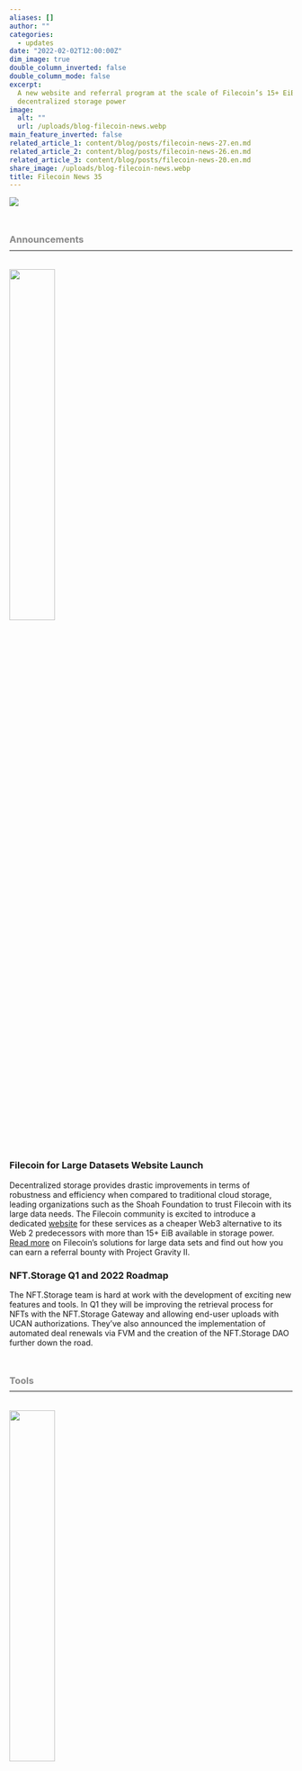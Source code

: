 ```yaml
---
aliases: []
author: ""
categories:
  - updates
date: "2022-02-02T12:00:00Z"
dim_image: true
double_column_inverted: false
double_column_mode: false
excerpt:
  A new website and referral program at the scale of Filecoin’s 15+ EiB of
  decentralized storage power
image:
  alt: ""
  url: /uploads/blog-filecoin-news.webp
main_feature_inverted: false
related_article_1: content/blog/posts/filecoin-news-27.en.md
related_article_2: content/blog/posts/filecoin-news-26.en.md
related_article_3: content/blog/posts/filecoin-news-20.en.md
share_image: /uploads/blog-filecoin-news.webp
title: Filecoin News 35
---
```


![](/uploads/filecoin-news-35.webp)

<h3 style="margin:3em 0 2em 0;padding-bottom:.5em;color:#888888;border-bottom: 2px solid #808080;"><b>Announcements</b></h3>

<a href="https://largedata.filecoin.io"><img src="/uploads/screen-shot-2022-02-01-at-3-37-00-pm.webp" style="width:40%;margin-left:0%"></a>

### **Filecoin for Large Datasets Website Launch**

Decentralized storage provides drastic improvements in terms of robustness and efficiency when compared to traditional cloud storage, leading organizations such as the Shoah Foundation to trust Filecoin with its large data needs. The Filecoin community is excited to introduce a dedicated [website](https://largedata.filecoin.io) for these services as a cheaper Web3 alternative to its Web 2 predecessors with more than 15+ EiB available in storage power. [Read more](https://filecoin.io/blog/posts/filecoin-for-large-data/) on Filecoin’s solutions for large data sets and find out how you can earn a referral bounty with Project Gravity II.

### **NFT.Storage Q1 and 2022 Roadmap**

The NFT.Storage team is hard at work with the development of exciting new features and tools. In Q1 they will be improving the retrieval process for NFTs with the NFT.Storage Gateway and allowing end-user uploads with UCAN authorizations. They’ve also announced the implementation of automated deal renewals via FVM and the creation of the NFT.Storage DAO further down the road.

<h3 style="margin:3em 0 2em 0;padding-bottom:.5em;color:#888888;border-bottom: 2px solid #808080;"><b>Tools</b></h3>

<a href="https://www.sliksafe.com"><img src="/uploads/fjewsgvaiaej4kg.webp" style="width:40%;margin-left:0%"></a>

### **Slik Presents the Web3 Alternative to Dropbox and Google Drive**

Check out [Slik](https://www.sliksafe.com), a service using Filecoin to provide a cheaper and faster Web3 alternative to Web 2.0 cloud and file sharing systems. It also takes privacy a step further by encrypting all files end-to-end before storing them on the Filecoin network. Slik’s easy to use interface is available on all hardware platforms including iOS, Android, macOS, Windows, and Web.

<h3 style="margin:3em 0 2em 0;padding-bottom:.5em;color:#888888;border-bottom: 2px solid #808080;"><b>Community</b></h3>

<a href="https://orbitcommunity.filecoin.io/"><img src="/uploads/fil-blog-2022-01-20-orbit-ambassadors-1_hu3d34defb5f240ef4d77f3b791dc789cd_1693952_2000x0_resize_q90_linear.webp" style="width:40%;margin-left:0%"></a>

### **Orbit Community Program Launch**

We are excited to announce the launch of the Orbit Community Program powered by Protocol Labs and the Filecoin Foundation. The search has begun for community leaders and advocates across the world to join the broader Web3 community. Candidates who become Orbit Community Program Cadets (the individual track) or Spaceships (the enterprise track) will help spread the word about next-generation Web3 solutions and grow their local communities. Applications [are open now](https://orbitcommunity.filecoin.io/)! Learn more in this recent [blog post](https://filecoin.io/blog/posts/orbit-community-program/).

<a href="https://www.youtube.com/c/LongHashVentures/videos"><img src="/uploads/fji49l-auaaat_j.webp" style="width:40%;margin-left:0%"></a>

### **LongHashX Filecoin Frontier Demo Day Recap**

[LongHash Demo Day](https://www.youtube.com/c/LongHashVentures/videos) and the [Filecoin Frontier Accelerator Track](https://longhash.vc/accelerator/) for the event were a huge success. Watch the presentations and get to know more about the exciting projects that were featured:

- [Lit Protocol](https://www.youtube.com/watch?v=Yl4SL8tdPLM): A decentralized access control network for off-chain content and experiences based on on-chain conditions.
- [Grape](https://www.youtube.com/watch?v=keRSd3owRQ8): A Solana-based tooling solution for DAOs and decentralized social networks.
- [Lighthouse](https://www.youtube.com/watch?v=BHvBfK6QvcA): A Filecoin-based storage protocol that allows for permanent storage with one-time payments.

[Matters Labs](https://www.youtube.com/watch?v=PiEAdaP1IVA): A subscription service for decentralized publications.

<a href="https://www.youtube.com/watch?v=-9rKtrwMkG0"><img src="/uploads/screen-shot-2022-02-01-at-3-27-39-pm.webp" style="width:40%;margin-left:0%"></a>

### **Ecosystem Working Group All Hands**

The Ecosystem Working Group is a collection of 50+ people across 3+ organizations that are passionate about the long-term adoption of Web3 and dedicated to growing the Filecoin, IPFS and libp2p ecosystems. All hands meetings are hosted regularly to check in on progress and showcase the growth of various developers, applications, storage providers, clients and communities around the world. In case you missed it, [check out the recording](https://www.youtube.com/watch?v=-9rKtrwMkG0) from last week’s meeting. If you, your team, or organization want to be a part of our working groups or would like to present and be featured in the next public All Hands on February 24th, please reach out to: [ateam@protocol.ai](mailto:ateam@protocol.ai).

<h3 style="margin:3em 0 2em 0;padding-bottom:.5em;color:#888888;border-bottom: 2px solid #808080;"><b>Events</b></h3>

<a href="https://ethdenver.typeform.com/apply"><img src="/uploads/ethdenver.webp" style="width:40%;margin-left:0%"></a>

### **ETHDenver 2022**

Everything Web3 is happening in Denver, CO from February 11-20. [ETHDenver](https://www.ethdenver.com/) is the largest #BUIDLthon celebrated for the Ethereum community and beyond. There will be workshops, live music, networking events, and more. Join IPFS and Filecoin at the event and catch talks from the teams behind NFT.Storage, Application Research Group, and Filecoin Green! [Apply now](https://ethdenver.typeform.com/apply) to participate virtually or in-person. Additionally, please join us for an evening of food, drinks and great company at the [Filecoin & Friends Happy Hour](https://www.eventbrite.com/e/filecoin-friends-happy-hour-at-ethdenver-tickets-259853878947) on Wednesday, February 16 from 6:00pm - 9:00pm at Denver Milk Market. We look forward to seeing you there! [RSVP](https://www.eventbrite.com/e/filecoin-friends-happy-hour-at-ethdenver-tickets-259853878947).

<a href="https://faberweb3.devpost.com"><img src="/uploads/hackathon.webp" style="width:40%;margin-left:0%"></a>

### **Faber Web3 Hackathon**

Introducing the [Faber Web3 Hackathon](https://faberweb3.devpost.com), a one-month virtual event run in collaboration with Protocol Labs! Faber and Protocol Labs will be looking for talented teams working on engineering such as cryptography, blockchain technologies, or distributed systems to build new protocols, tools, infrastructure services, or applications to drive Web3 use cases. Join us for a two days kick-off summit on February 17-18 where you will learn about the tools and frameworks needed to build your solutions for the Web3, as well as inspirational talks on some of the most significant challenges today in the world of DAOs, the Metaverse and DeFi. The 10 top teams will be able to present their projects at the final awards ceremony closing the hackathon. [Apply now!](https://faberweb3.devpost.com)
<img src="/uploads/2zlbjwuam.webp" style="width:40%;margin-left:0%">

### **Developer DAO Web3Con**

The first ever Hackathon and Conference by Developer DAO is happening from February 28th - March 6th. Protocol Labs is excited to sponsor the Hackathon and is looking forward to meeting devs in Gather.town from this fast growing community! There will be workshops, exciting prizes and networking opportunities. (Registrations are now closed). The Protocol Labs community will be discussing the conference on Twitter Spaces next week - Stay tuned for more details on the chat on Twitter [@Filecoin](https://twitter.com/filecoin).

<a href="https://www.meetup.com/Filecoin-New-York-City/events/283633616/"><img src="/uploads/filecoin-green.webp" style="width:40%;margin-left:0%"></a>

### **Filecoin Green Meetup**

Today the Filecoin Green team hosted the first of many Filecoin Green meetups. If you missed it, [catch up on the recording](https://youtu.be/5DSbuuZxRtM) to hear an update on the initiative from Alan Ransil, Filecoin Green Project Lead, learn what it takes to install solar roofing to run Filecoin nodes by DCENT Hosting, plus a look into building a global renewable energy marketplace with ZeroLabs. Tune in on March 1st for the next one, mark your calendars and [RSVP now](https://www.meetup.com/Filecoin-New-York-City/events/283633616/)!

<a href="https://research.protocol.ai/sites/dinps/calls/"><img src="/uploads/dinps22.webp" style="width:40%;margin-left:0%"></a>

### **DINPS 2022, Bologna, Italy**

Call for papers! Come and join some of the top researchers in the world at the ["Decentralized Internet, Networks, Protocols, and Systems" (DINPS) 2022](https://research.protocol.ai/sites/dinps/calls/) workshop taking place at [ICDCS 2022](https://icdcs2022.icdcs.org/) in Bologna, Italy! DINPS will bring together researchers and practitioners in the fields of decentralized systems, peer-to-peer networks, and edge computing. Submit your papers by March 5, 2022 to be under consideration!

<h3 style="margin:3em 0 2em 0;padding-bottom:.5em;color:#888888;border-bottom: 2px solid #808080;"><b>Learn</b></h3>

<img src="/uploads/screen-shot-2022-02-01-at-3-16-09-pm.webp" style="width:40%;margin-left:0%">

### **KEN Labs Education Program Launch**

KEN Labs and Protocol Labs have launched a 3 month Education Program with the intent to teach students about the Metaverse through the lens of IPFS, Filecoin, Libp2p and more. The goal is to engage with university blockchain societies, students, developers from all corners of Web2 and introduce them to the endless possibilities of Web3. All events take place at 8:00pm GMT+8 unless otherwise stated through WeChat Channels and Bilibili.

<h3 style="margin:3em 0 2em 0;padding-bottom:.5em;color:#888888;border-bottom: 2px solid #808080;"><b>Happy Lunar New Year</b></h3>

![](/uploads/151575474-fddb3844-c997-4f10-ab65-3a41182d18ec.webp)

Happy Lunar New Year to the Filecoin community! Wishing you and yours a year full of abundance and prosperity

<h3 style="margin:3em 0 2em 0;padding-bottom:.5em;color:#888888;border-bottom: 2px solid #808080;"></h3>

### ✊ Get Involved

Head over to the [**Filecoin project on GitHub**](https://github.com/filecoin-project) and be sure to take a look at the [**community resources**](https://github.com/filecoin-project/community). Ask questions in the [**Filecoin Slack**](http://filecoin.io/slack), discuss issues or new ideas in [**the community forum**](https://discuss.filecoin.io/), follow us on WeChat @Filecoin-Official or send us your thoughts [**on Twitter by following @Filecoin**](https://twitter.com/Filecoin).

[**The Filecoin blog**](https://filecoin.io/blog/) and [**YouTube channel**](https://www.youtube.com/channel/UCPyYmtJYQwxM-EUyRUTp5DA) are also great sources of information if you’re just getting started.

To receive this newsletter directly to your inbox, [**subscribe**](https://mailchi.mp/filecoin.io/subscribe)!
